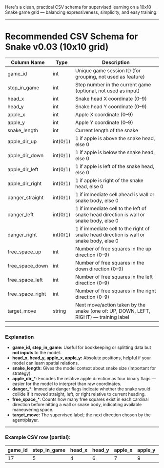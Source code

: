 Here's a clean, practical CSV schema for supervised learning on a 10x10 Snake game grid — balancing expressiveness, simplicity, and easy training:

---

# Recommended CSV Schema for Snake v0.03 (10x10 grid)

| Column Name        | Type     | Description                                                                            |
| ------------------ | -------- | -------------------------------------------------------------------------------------- |
| game\_id           | int      | Unique game session ID (for grouping, not used as feature)                             |
| step\_in\_game     | int      | Step number in the current game (optional, not used as input)                          |
| head\_x            | int      | Snake head X coordinate (0–9)                                                          |
| head\_y            | int      | Snake head Y coordinate (0–9)                                                          |
| apple\_x           | int      | Apple X coordinate (0–9)                                                               |
| apple\_y           | int      | Apple Y coordinate (0–9)                                                               |
| snake\_length      | int      | Current length of the snake                                                            |
| apple\_dir\_up     | int(0/1) | 1 if apple is above the snake head, else 0                                             |
| apple\_dir\_down   | int(0/1) | 1 if apple is below the snake head, else 0                                             |
| apple\_dir\_left   | int(0/1) | 1 if apple is left of the snake head, else 0                                           |
| apple\_dir\_right  | int(0/1) | 1 if apple is right of the snake head, else 0                                          |
| danger\_straight   | int(0/1) | 1 if immediate cell ahead is wall or snake body, else 0                                |
| danger\_left       | int(0/1) | 1 if immediate cell to the left of snake head direction is wall or snake body, else 0  |
| danger\_right      | int(0/1) | 1 if immediate cell to the right of snake head direction is wall or snake body, else 0 |
| free\_space\_up    | int      | Number of free squares in the up direction (0–9)                                       |
| free\_space\_down  | int      | Number of free squares in the down direction (0–9)                                     |
| free\_space\_left  | int      | Number of free squares in the left direction (0–9)                                     |
| free\_space\_right | int      | Number of free squares in the right direction (0–9)                                    |
| target\_move       | string   | Next move/action taken by the snake (one of: UP, DOWN, LEFT, RIGHT) — training label   |

---

### Explanation

* **game\_id, step\_in\_game:** Useful for bookkeeping or splitting data but **not inputs** to the model.
* **head\_x, head\_y, apple\_x, apple\_y:** Absolute positions, helpful if your model can learn spatial relations.
* **snake\_length:** Gives the model context about snake size (important for strategy).
* **apple\_dir\_**\*: Encodes the relative apple direction as four binary flags — easier for the model to interpret than raw coordinates.
* **danger\_**\*: Immediate danger flags indicate whether the snake would collide if it moved straight, left, or right relative to current heading.
* **free\_space\_**\*: Counts how many free squares exist in each cardinal direction before hitting a wall or snake body, indicating available maneuvering space.
* **target\_move:** The supervised label; the next direction chosen by the agent/player.

---

### Example CSV row (partial):

| game\_id | step\_in\_game | head\_x | head\_y | apple\_x | apple\_y | snake\_length | apple\_dir\_up | apple\_dir\_down | apple\_dir\_left | apple\_dir\_right | danger\_straight | danger\_left | danger\_right | free\_space\_up | free\_space\_down | free\_space\_left | free\_space\_right | target\_move |
| -------- | -------------- | ------- | ------- | -------- | -------- | ------------- | -------------- | ---------------- | ---------------- | ----------------- | ---------------- | ------------ | ------------- | --------------- | ----------------- | ----------------- | ------------------ | ------------ |
| 17       | 5              | 4       | 6       | 7        | 9        | 8             | 1              | 0                | 0                | 1                 | 0                | 1            | 0             | 3               | 2                 | 1                 | 5                  | UP           |
